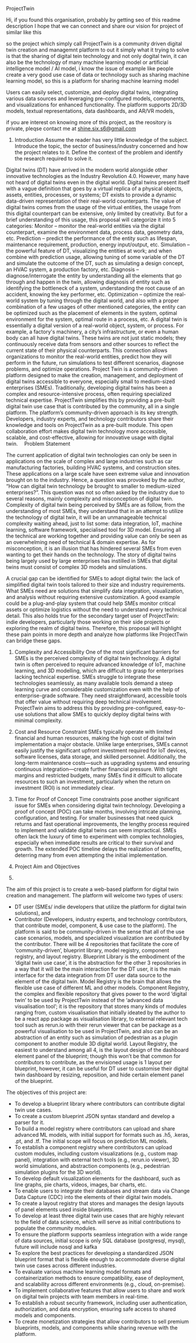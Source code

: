 ProjectTwin

Hi, if you found this organisation, probably by getting seo of this readme description
I hope that we can connect and share our vision for project of similar like this

so the project which simply call ProjectTwin is a community driven digital twin creation and managemnt platform
 to out it simply what it trying to solve is that the sharing of digital tein technology and not only dogital twin, it can also be the
 technology of many machine learning model or artificial intelligence model / AI model, i know the issue of example like people create a 
 very good use case of data or technology such as sharing machine learning model, so this is a platform for sharing machine learning model

 Users can easily select, customize, and 
deploy digital twins, integrating various data sources 
and leveraging pre-configured models, components, 
and visualizations for enhanced functionality. The 
platform supports 2D/3D models, textual 
representations, data dashboards, and AR/VR models,


if you are interest on knowing more of this project, as the reository is
private, pleqse contact me at shine.six.s6@gmail.com

1.	Introduction
Assume the reader has very little knowledge of the subject. Introduce the topic, the sector of business/industry concerned and how the project relates to it. Define the context of the problem and identify the research required to solve it.

Digital twins (DT) have arrived in the modern world alongside other innovative technologies as the Industry Revolution 4.0. However, many have not heard of digital twins even in the digital world. Digital twins present itself with a vague definition that goes by a virtual replica of a physical objects, assets, entities, processes, or systems; DT exists to provide a dynamic data-driven representation of their real-world counterparts. 
The value of digital twins comes from the usage of the virtual entities, the usage from this digital counterpart can be extensive, only limited by creativity. But for a brief understanding of this usage, this proposal will categorize it into 5 categories: 
Monitor – monitor the real-world entities via the digital counterpart, examine the environment data, process data, geometry data, etc.
Prediction – predict the performance of the entity such as lifespan, maintenance requirement, production, energy input/output, etc.
Simulation – the powerful feature of DT, visualizing the entities at work; and when combine with prediction usage, allowing tuning of some variable of the DT and simulate the outcome of the DT, such as simulating a design concept, an HVAC system, a production factory, etc.
Diagnosis – diagnose/interrogate the entity by understanding all the elements that go through and happen in the twin, allowing diagnosis of entity such as identifying the bottleneck of a system, understanding the root cause of an accident, knowing the key performer, etc.
Optimization – optimize the real-world system by tuning through the digital world, and also with a proper combination of a few usages of other mentioned categories, the entity can be optimized such as the placement of elements in the system, optimal environment for the system, optimal route in a process, etc.
A digital twin is essentially a digital version of a real-world object, system, or process. For example, a factory's machinery, a city’s infrastructure, or even a human body can all have digital twins. These twins are not just static models; they continuously receive data from sensors and other sources to reflect the current state of their physical counterparts. This connection allows organizations to monitor the real-world entities, predict how they will perform in the future, run simulations to test different scenarios, diagnose problems, and optimize operations.
Project Twin is a community-driven platform designed to make the creation, management, and deployment of digital twins accessible to everyone, especially small to medium-sized enterprises (SMEs). Traditionally, developing digital twins has been a complex and resource-intensive process, often requiring specialized technical expertise. ProjectTwin simplifies this by providing a pre-built digital twin use case that is contributed by the community, all in a single platform.
The platform’s community-driven approach is its key strength. Developers, industry experts, and technology contributors share their knowledge and tools on ProjectTwin as a pre-built module. This open collaboration effort makes digital twin technology more accessible, scalable, and cost-effective, allowing for innovative usage with digital twin. 
Problem Statement

The current application of digital twin technologies can only be seen in applications on the scale of complex and large industries such as car manufacturing factories, building HVAC systems, and construction sites. These applications on a large scale have seen extreme value and innovation brought on to the industry. Hence, a question was provoked by the author, “How can digital twin technology be brought to smaller to medium-sized enterprises?”. This question was not so often asked by the industry due to several reasons, mainly complexity and misconception of digital twin. 
Complexity of digital twin being perceived by SMEs are as follow, from the understanding of most SMEs, they understand that in an attempt to utilize the technology of digital twin, it will be an unmanageable technical complexity waiting ahead, just to list some: data integration, IoT, machine learning, software framework, specialised tool for 3D model. Ensuring all the technical are working together and providing value can only be seen as an overwhelming need of technical & domain expertise.
As for misconception, it is an illusion that has hindered several SMEs from even wanting to get their hands on the technology. The story of digital twins being largely used by large enterprises has instilled in SMEs that digital twins must consist of complex 3D models and simulations.

A crucial gap can be identified for SMEs to adopt digital twin: the lack of simplified digital twin tools tailored to their size and industry requirements. What SMEs need are solutions that simplify data integration, visualization, and analysis without requiring extensive customization. A good example could be a plug-and-play system that could help SMEs monitor critical assets or optimize logistics without the need to understand every technical detail. This also holds true for the secondary target user of ProjectTwin: indie developers, particularly those working on their side projects or exploring the realm of digital twins.
Therefore, this proposal will highlight these pain points in more depth and analyze how platforms like ProjectTwin can bridge these gaps.
1.	Complexity and Accessibility
One of the most significant barriers for SMEs is the perceived complexity of digital twin technology. A digital twin is often perceived to require advanced knowledge of IoT, machine learning, and 3D modelling, which are difficult to grasp for enterprises lacking technical expertise. SMEs struggle to integrate these technologies seamlessly, as many available tools demand a steep learning curve and considerable customization even with the help of enterprise-grade software. They need straightforward, accessible tools that offer value without requiring deep technical involvement. ProjectTwin aims to address this by providing pre-configured, easy-to-use solutions that allow SMEs to quickly deploy digital twins with minimal complexity.
2.	Cost and Resource Constraint
SMEs typically operate with limited financial and human resources, making the high cost of digital twin implementation a major obstacle. Unlike large enterprises, SMEs cannot easily justify the significant upfront investment required for IoT devices, software licenses, data storage, and skilled personnel. Additionally, the long-term maintenance costs—such as upgrading systems and ensuring continuous integration—create further financial pressure. With tight margins and restricted budgets, many SMEs find it difficult to allocate resources to such an investment, particularly when the return on investment (ROI) is not immediately clear.
3.	Time for Proof of Concept
Time constraints pose another significant issue for SMEs when considering digital twin technology. Developing a proof of concept (POC) can take months, involving intricate planning, configuration, and testing. For smaller businesses that need quick returns and fast operational improvements, the lengthy process required to implement and validate digital twins can seem impractical. SMEs often lack the luxury of time to experiment with complex technologies, especially when immediate results are critical to their survival and growth. The extended POC timeline delays the realization of benefits, deterring many from even attempting the initial implementation.




2.	Project Aim and Objectives
3.	
The aim of this project is to create a web-based platform for digital twin creation and management. The platform will welcome two types of users: 
-	DT user (SMEs/ indie developers that utilize the platform for digital twin solutions), and
-	Contributor (Developers, industry experts, and technology contributors, that contribute model, component, & use case to the platform).
The platform is said to be community-driven in the sense that all of the use case scenarios, models, and specialized visualization are contributed by the contributor. There will be 4 repositories that facilitate the core of ‘community-driven’, blueprint library, model registry, component registry, and layout registry. Blueprint Library is the embodiment of the ‘digital twin use case’, it is the abstraction for the other 3 repositories in a way that it will be the main interaction for the DT user, it is the main interface for the data integration from DT user data source to the element of the digital twin. Model Registry is the brain that allows the flexible use case of different ML and other models. Component Registry, the complex and flexible repository that gives power to the word ‘digital twin’ to be used by ProjectTwin instead of the ‘advanced data visualisation tool’; it is the repository that stores many kinds of modules ranging from, custom visualisation that initially ideated by the author to be a react app package as visualisation library, to external relevant tech tool such as rerun.io with their rerun viewer that can be package as a powerful visualisation to be used in ProjectTwin, and also can be an abstraction of an entity such as simulation of pedestrian as a plugin component to another module 3D digital world. Layout Registry, the easiest to understand among all 4, is the layout design of the dashboard element panel of the blueprint; though this won’t be that common for contributors to contribute, as the envisioned usage is 1 layout per blueprint, however, it can be useful for DT user to customise their digital twin dashboard by resizing, reposition, and hide certain element panel of the blueprint.

The objectives of this project are:
-	To develop a blueprint library where contributors can contribute digital twin use cases.
-	To create a custom blueprint JSON syntax standard and develop a parser for it.
-	To build a model registry where contributors can upload and share advanced ML models, with initial support for formats such as .h5, .keras, .pt, and .tf. The initial scope will focus on prediction ML models.
-	To establish a component registry where contributors can upload custom modules, including custom visualizations (e.g., custom map panel), integration with external tech tools (e.g., rerun.io viewer), 3D world simulations, and abstraction components (e.g., pedestrian simulation plugins for the 3D world).
-	To develop default visualization elements for the dashboard, such as line graphs, pie charts, videos, images, bar charts, etc.
-	To enable users to integrate their databases and stream data via Change Data Capture (CDC) into the elements of their digital twin models.
-	To create a layout registry that stores and manages the design layouts of panel elements used inside blueprints.
-	To develop at least three digital twin use cases that are highly relevant to the field of data science, which will serve as initial contributions to populate the community modules. 
-	To ensure the platform supports seamless integration with a wide range of data sources, initial scope is only SQL database (postgresql, mysql), future will include nosql and kafka
-	To explore the best practices for developing a standardized JSON blueprint format that is flexible enough to accommodate diverse digital twin use cases across different industries.
-	To evaluate various machine learning model formats and containerization methods to ensure compatibility, ease of deployment, and scalability across different environments (e.g., cloud, on-premise).
-	To implement collaborative features that allow users to share and work on digital twin projects with team members in real-time.
-	To establish a robust security framework, including user authentication, authorization, and data encryption, ensuring safe access to shared models and components.
-	To create monetization strategies that allow contributors to sell premium blueprints, models, and components while sharing revenue with the platform.

